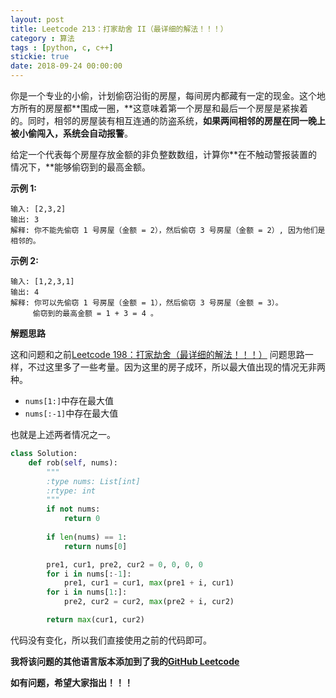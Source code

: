 ```yaml
---
layout: post
title: Leetcode 213：打家劫舍 II（最详细的解法！！！）
category : 算法
tags : [python, c, c++]
stickie: true
date: 2018-09-24 00:00:00
---
```


你是一个专业的小偷，计划偷窃沿街的房屋，每间房内都藏有一定的现金。这个地方所有的房屋都**围成一圈，**这意味着第一个房屋和最后一个房屋是紧挨着的。同时，相邻的房屋装有相互连通的防盗系统，**如果两间相邻的房屋在同一晚上被小偷闯入，系统会自动报警**。

给定一个代表每个房屋存放金额的非负整数数组，计算你**在不触动警报装置的情况下，**能够偷窃到的最高金额。

**示例 1:**

```
输入: [2,3,2]
输出: 3
解释: 你不能先偷窃 1 号房屋（金额 = 2），然后偷窃 3 号房屋（金额 = 2）, 因为他们是相邻的。
```

**示例 2:**

```
输入: [1,2,3,1]
输出: 4
解释: 你可以先偷窃 1 号房屋（金额 = 1），然后偷窃 3 号房屋（金额 = 3）。
     偷窃到的最高金额 = 1 + 3 = 4 。
```

**解题思路**

这和问题和之前[Leetcode 198：打家劫舍（最详细的解法！！！）](https://blog.csdn.net/qq_17550379/article/details/82829381) 问题思路一样，不过这里多了一些考量。因为这里的房子成环，所以最大值出现的情况无非两种。

- `nums[1:]`中存在最大值
- `nums[:-1]`中存在最大值

也就是上述两者情况之一。

```python
class Solution:
    def rob(self, nums):
        """
        :type nums: List[int]
        :rtype: int
        """
        if not nums:
            return 0
        
        if len(nums) == 1:
            return nums[0]

        pre1, cur1, pre2, cur2 = 0, 0, 0, 0
        for i in nums[:-1]:
            pre1, cur1 = cur1, max(pre1 + i, cur1)
        for i in nums[1:]:
            pre2, cur2 = cur2, max(pre2 + i, cur2)

        return max(cur1, cur2)
```

代码没有变化，所以我们直接使用之前的代码即可。

**我将该问题的其他语言版本添加到了我的[GitHub Leetcode](https://github.com/luliyucoordinate/Leetcode)**

**如有问题，希望大家指出！！！**